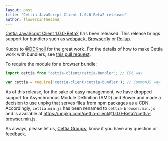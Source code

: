 ```yaml
---
layout: post
title: "Cettia JavaScript Client 1.0.0-Beta2 released"
author: flowersinthesand
---
```


[Cettia JavaScript Client 1.0.0-Beta2](/projects/cettia-javascript-client/1.0.0-Beta2) has been released. This release brings support for bundlers such as [webpack](https://webpack.github.io/), [Browserfiy](http://browserify.org/) or [Rollup](http://rollupjs.org/).

> 
Kudos to [@DDKnoll](https://github.com/DDKnoll) for the great work. For the details of how to make Cettia work with bundlers, see [this pull request](https://github.com/cettia/cettia-javascript-client/pull/14).

To require the module for a browser bundle: 

```javascript
import cettia from "cettia-client/cettia-bundler"; // ES6 way
```
```javascript
var cettia = require('cettia-client/cettia-bundler'); // CommonJS way
```

As of this release, for the sake of easy management, we have dropped support for Asynchronous Module Definition (AMD) and Bower and made a decision to use [unpkg](https://unpkg.com) that serves files from npm packages as a CDN. Accordingly, `cettia.min.js` has been renamed to `cettia-browser.min.js` and is available at https://unpkg.com/cettia-client@1.0.0-Beta2/cettia-browser.min.js. 

As always, please let us, [Cettia Groups](http://groups.google.com/group/cettia), know if you have any question or feedback.
